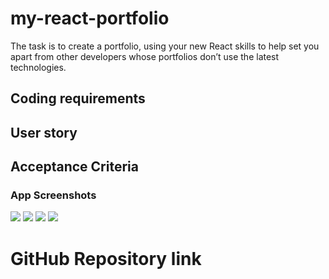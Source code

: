# my-react-portfolio

The task is to create a portfolio, using your new React skills to help set you apart from other developers whose portfolios don’t use the latest technologies.

## Coding requirements



## User story




## Acceptance Criteria


### App Screenshots

<img src="\images]00-demo.jpg">


<img src="./assets/00-manifest.jpg">


<img src="./assets/00-service-worker.jpg">


<img src="./assets/00-idb-storage.jpg">



# GitHub Repository link